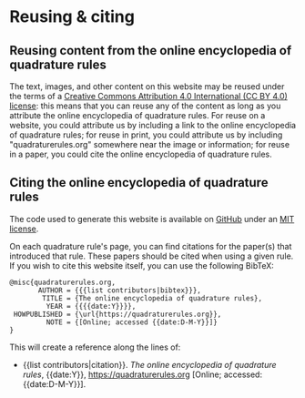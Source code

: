 # Reusing & citing

## Reusing content from the online encyclopedia of quadrature rules
The text, images, and other content on this website
may be reused under the terms of a
[Creative Commons Attribution 4.0 International (CC BY 4.0) license](https://creativecommons.org/licenses/by/4.0/): this means
that you can reuse any of the content as long as you attribute the online encyclopedia of quadrature rules.
For reuse on a website, you could attribute us by including a link to the online encyclopedia of quadrature rules;
for reuse in print, you could attribute us by including "quadraturerules.org" somewhere near the image or information;
for reuse in a paper, you could cite the online encyclopedia of quadrature rules.

## Citing the online encyclopedia of quadrature rules

The code used to generate this website is available on [GitHub](https://github.com/quadraturerules/quadraturerules)
under an [MIT license](https://github.com/quadraturerules/quadraturerules/blob/main/LICENSE).

On each quadrature rule's page, you can find citations for the paper(s) that introduced
that rule. These papers should be cited when using a given rule. If you wish to cite this
website itself, you can use the following BibTeX:

```
@misc{quadraturerules.org,
       AUTHOR = {{{list contributors|bibtex}}},
        TITLE = {The online encyclopedia of quadrature rules},
         YEAR = {{{{date:Y}}}},
 HOWPUBLISHED = {\url{https://quadraturerules.org}},
         NOTE = {[Online; accessed {{date:D-M-Y}}]}
}
```

This will create a reference along the lines of:

<ul class='citations'>
<li>{{list contributors|citation}}. <i>The online encyclopedia of quadrature rules</i>, {{date:Y}}, <a href='https://quadraturerules.org'>https://quadraturerules.org</a> [Online; accessed: {{date:D-M-Y}}].</li>
</ul>
